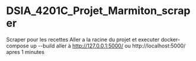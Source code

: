 # DSIA_4201C_Projet_Marmiton_scraper
Scraper pour les recettes 
Aller a la racine du projet et executer docker-compose up --build 
aller à http://127.0.0.1:5000/ ou http://localhost:5000/ apres 1 minutes 
